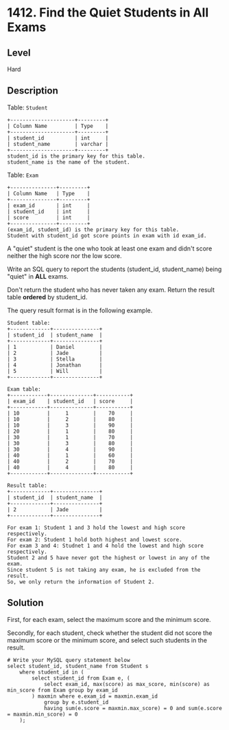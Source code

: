 # 1412. Find the Quiet Students in All Exams
## Level
Hard

## Description
Table: `Student`
```
+---------------------+---------+
| Column Name         | Type    |
+---------------------+---------+
| student_id          | int     |
| student_name        | varchar |
+---------------------+---------+
student_id is the primary key for this table.
student_name is the name of the student.
```

Table: `Exam`
```
+---------------+---------+
| Column Name   | Type    |
+---------------+---------+
| exam_id       | int     |
| student_id    | int     |
| score         | int     |
+---------------+---------+
(exam_id, student_id) is the primary key for this table.
Student with student_id got score points in exam with id exam_id.
```

A "quiet" student is the one who took at least one exam and didn't score neither the high score nor the low score.

Write an SQL query to report the students (student_id, student_name) being "quiet" in **ALL** exams.

Don't return the student who has never taken any exam. Return the result table **ordered** by student_id.

The query result format is in the following example.
```
Student table:
+-------------+---------------+
| student_id  | student_name  |
+-------------+---------------+
| 1           | Daniel        |
| 2           | Jade          |
| 3           | Stella        |
| 4           | Jonathan      |
| 5           | Will          |
+-------------+---------------+

Exam table:
+------------+--------------+-----------+
| exam_id    | student_id   | score     |
+------------+--------------+-----------+
| 10         |     1        |    70     |
| 10         |     2        |    80     |
| 10         |     3        |    90     |
| 20         |     1        |    80     |
| 30         |     1        |    70     |
| 30         |     3        |    80     |
| 30         |     4        |    90     |
| 40         |     1        |    60     |
| 40         |     2        |    70     |
| 40         |     4        |    80     |
+------------+--------------+-----------+

Result table:
+-------------+---------------+
| student_id  | student_name  |
+-------------+---------------+
| 2           | Jade          |
+-------------+---------------+

For exam 1: Student 1 and 3 hold the lowest and high score respectively.
For exam 2: Student 1 hold both highest and lowest score.
For exam 3 and 4: Studnet 1 and 4 hold the lowest and high score respectively.
Student 2 and 5 have never got the highest or lowest in any of the exam.
Since student 5 is not taking any exam, he is excluded from the result.
So, we only return the information of Student 2.
```

## Solution
First, for each exam, select the maximum score and the minimum score.

Secondly, for each student, check whether the student did not score the maximum score or the minimum score, and select such students in the result.
```
# Write your MySQL query statement below
select student_id, student_name from Student s
    where student_id in (
        select student_id from Exam e, (
            select exam_id, max(score) as max_score, min(score) as min_score from Exam group by exam_id
        ) maxmin where e.exam_id = maxmin.exam_id
            group by e.student_id
            having sum(e.score = maxmin.max_score) = 0 and sum(e.score = maxmin.min_score) = 0
    );
```
